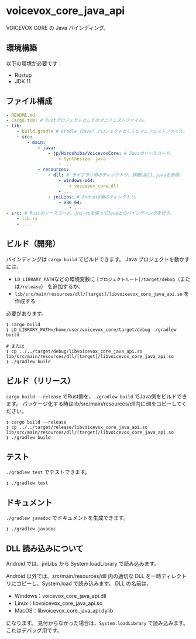 # voicevox_core_java_api

VOICEVOX CORE の Java バインディング。

## 環境構築

以下の環境が必要です：

- Rustup
- JDK 11

## ファイル構成

```yml
- README.md
- Cargo.toml # Rustプロジェクトとしてのマニフェストファイル。
- lib:
    - build.gradle # Gradle（Java）プロジェクトとしてのマニフェストファイル。
    - src:
        - main:
            - java:
                - jp/Hiroshiba/VoicevoxCore: # Javaのソースコード。
                    - Synthesizer.java
                    - ...
            - resources:
                - dll: # ライブラリ用のディレクトリ。詳細はDll.javaを参照。
                    - windows-x64:
                        - voicevox_core.dll
                    - ...
                - jniLibs: # Android用のディレクトリ。
                    - x86_64:
                        - ...
- src: # Rustのソースコード。jni-rsを使ってJavaとのバインディングを行う。
    - lib.rs
    - ...
```

## ビルド（開発）

バインディングは `cargo build` でビルドできます。
Java プロジェクトを動かすには、

- `LD_LIBRARY_PATH`などの環境変数に `[プロジェクトルート]/target/debug`（または`/release`） を追加するか、
- `lib/src/main/resources/dll/[target]/libvoicevox_core_java_api.so` を作成する

必要があります。

```console
❯ cargo build
❯ LD_LIBRARY_PATH=/home/user/voicevox_core/target/debug ./gradlew build

# または
❯ cp ../../target/debug/libvoicevox_core_java_api.so lib/src/main/resources/dll/[target]/libvoicevox_core_java_api.so
❯ ./gradlew build
```

## ビルド（リリース）

`cargo build --release` でRust側を、`./gradlew build` でJava側をビルドできます。
パッケージ化する時はlib/src/main/resources/dll内にdllをコピーしてください。

```console
❯ cargo build --release
❯ cp ../../target/release/libvoicevox_core_java_api.so lib/src/main/resources/dll/[target]/libvoicevox_core_java_api.so
❯ ./gradlew build
```

## テスト

`./gradlew test` でテストできます。

```console
❯ ./gradlew test
```

## ドキュメント

`./gradlew javadoc` でドキュメントを生成できます。

```console
❯ ./gradlew javadoc
```

## DLL 読み込みについて

Android では、jniLibs から System.loadLibrary で読み込みます。

Android 以外では、src/main/resources/dll 内の適切な DLL を一時ディレクトリにコピーし、System.load で読み込みます。
DLL の名前は、

- Windows：voicevox_core_java_api.dll
- Linux：libvoicevox_core_java_api.so
- MacOS：libvoicevox_core_java_api.dylib

になります。
見付からなかった場合は、`System.loadLibrary` で読み込みます。これはデバッグ用です。
